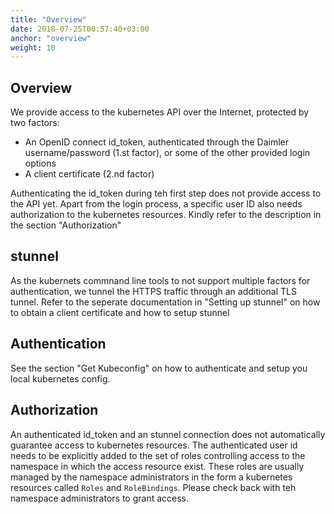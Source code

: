 ```yaml
---
title: "Overview"
date: 2018-07-25T00:57:40+03:00
anchor: "overview"
weight: 10
---
```


## Overview

We provide access to the kubernetes API over the Internet, protected by two factors:
- An OpenID connect id_token, authenticated through the Daimler username/password (1.st factor), or some of the other provided login options
- A client certificate (2.nd factor)

Authenticating the id_token during teh first step does not provide access to the API yet. Apart from the login process, a specific user ID also needs authorization to the kubernetes resources. Kindly refer to the description in the section "Authorization"

## stunnel

As the kubernets commnand line tools to not support multiple factors for authentication, we tunnel the HTTPS traffic through an additional TLS tunnel. Refer to the seperate documentation in "Setting up stunnel" on how to obtain a client certificate and how to setup stunnel

## Authentication

See the section "Get Kubeconfig" on how to authenticate and setup you local kubernetes config.

## Authorization

An authenticated id_token and an stunnel connection does not automatically guarantee access to kubernetes resources. The authenticated user id needs to be explicitly added to the set of roles controlling access to the namespace in which the access resource exist. These roles are usually managed by the namespace administrators in the form a kubernetes resources called `Roles` and `RoleBindings`. Please check back with teh namespace administrators to grant access.